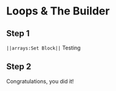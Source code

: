 # Loops & The Builder
## Step 1

``||arrays:Set Block||``
Testing

## Step 2

Congratulations, you did it!
    
